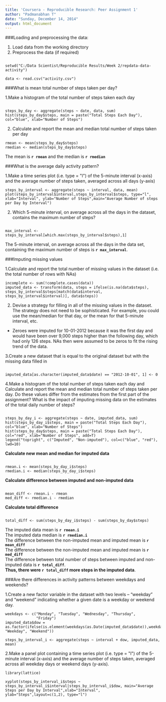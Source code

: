 ```yaml
---
title: 'Coursera - Reproducible Research: Peer Assignment 1'
author: "Padmanabhan T"
date: "Sunday, December 14, 2014"
output: html_document
---
```




###Loading and preprocessing the data:

1. Load data from the working directory
2. Preprocess the data (if required)

```{r}

setwd("C:/Data Scientist/Reproducible Results/Week 2/repdata-data-activity")

data <- read.csv("activity.csv")
```
###What is mean total number of steps taken per day?


1.Make a histogram of the total number of steps taken each day

```{r}

steps_by_day <- aggregate(steps ~ date, data, sum)
hist(steps_by_day$steps, main = paste("Total Steps Each Day"), col="blue", xlab="Number of Steps")

```


2. Calculate and report the mean and median total number of steps taken per day
```{r}
rmean <- mean(steps_by_day$steps)
rmedian <- median(steps_by_day$steps)
```
The mean is **`r rmean`** and the median is **`r rmedian`**

###What is the average daily activity pattern?


1.Make a time series plot (i.e. type = "l") of the 5-minute interval (x-axis) and the average number of steps taken, averaged across all days (y-axis)

```{r}
steps_by_interval <- aggregate(steps ~ interval, data, mean)
plot(steps_by_interval$interval,steps_by_interval$steps, type="l", xlab="Interval", ylab="Number of Steps",main="Average Number of steps per Day by Interval")

```


2. Which 5-minute interval, on average across all the days in the dataset, contains the maximum number of steps?

```{r}

max_interval <- steps_by_interval[which.max(steps_by_interval$steps),1]

```

The 5-minute interval, on average across all the days in the data set, containing the maximum number of steps is **`r max_interval`**.

###Imputing missing values


1.Calculate and report the total number of missing values in the dataset (i.e. the total number of rows with NAs)

```{r}
incomplete <- sum(!complete.cases(data))
imputed_data <- transform(data, steps = ifelse(is.na(data$steps), steps_by_interval$steps[match(data$interval, steps_by_interval$interval)], data$steps))

```

2. Devise a strategy for filling in all of the missing values in the dataset. The strategy does not need to be sophisticated. For example, you could use the mean/median for that day, or the mean for that 5-minute interval, etc.

- Zeroes were imputed for 10-01-2012 because it was the first day and would have been over 9,000 steps higher than the following day, which had only 126 steps. NAs then were assumed to be zeros to fit the rising trend of the data.    

3.Create a new dataset that is equal to the original dataset but with the missing data filled in

```{r}

imputed_data[as.character(imputed_data$date) == "2012-10-01", 1] <- 0
```


4.Make a histogram of the total number of steps taken each day and Calculate and report the mean and median total number of steps taken per day. Do these values differ from the estimates from the first part of the assignment? What is the impact of imputing missing data on the estimates of the total daily number of steps?


```{r}

steps_by_day_i <- aggregate(steps ~ date, imputed_data, sum)
hist(steps_by_day_i$steps, main = paste("Total Steps Each Day"), col="blue", xlab="Number of Steps")
hist(steps_by_day$steps, main = paste("Total Steps Each Day"), col="red", xlab="Number of Steps", add=T)
legend("topright", c("Imputed", "Non-imputed"), col=c("blue", "red"), lwd=10)

```

**Calculate new mean and median for imputed data**


```{r}

rmean.i <- mean(steps_by_day_i$steps)
rmedian.i <- median(steps_by_day_i$steps)
```



**Calculate difference between imputed and non-imputed data**



```{r}

mean_diff <- rmean.i - rmean
med_diff <- rmedian.i - rmedian
```

**Calculate total difference**


```{r}

total_diff <- sum(steps_by_day_i$steps) - sum(steps_by_day$steps)

```
The imputed data mean is **`r rmean.i`**  
The imputed data median is **`r rmedian.i`**  
The difference between the non-imputed mean and imputed mean is **`r mean_diff`**  
The difference between the non-imputed mean and imputed mean is **`r med_diff`**  
The difference between total number of steps between imputed and non-imputed data is **`r total_diff`**.   
**Thus, there were `r total_diff` more steps in the imputed data**.


###Are there differences in activity patterns between weekdays and weekends?


1.Create a new factor variable in the dataset with two levels – “weekday” and “weekend” indicating whether a given date is a weekday or weekend day.

```{r}
weekdays <- c("Monday", "Tuesday", "Wednesday", "Thursday", 
              "Friday")
imputed_data$dow = as.factor(ifelse(is.element(weekdays(as.Date(imputed_data$date)),weekdays), "Weekday", "Weekend"))

steps_by_interval_i <- aggregate(steps ~ interval + dow, imputed_data, mean)
```
2.Make a panel plot containing a time series plot (i.e. type = "l") of the 5-minute interval (x-axis) and the average number of steps taken, averaged across all weekday days or weekend days (y-axis). 

```{r}
library(lattice)

xyplot(steps_by_interval_i$steps ~ steps_by_interval_i$interval|steps_by_interval_i$dow, main="Average Steps per Day by Interval",xlab="Interval", ylab="Steps",layout=c(1,2), type="l")

```
